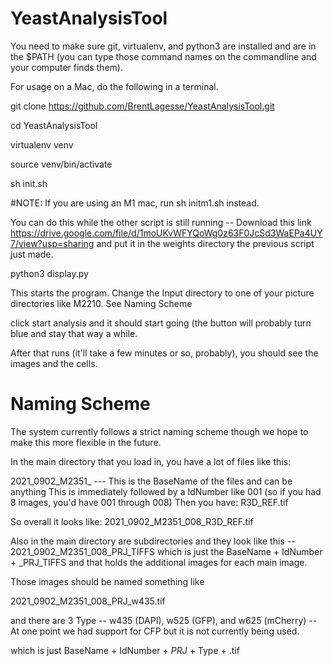 # YeastAnalysisTool

You need to make sure git, virtualenv, and python3 are installed and are in the $PATH (you can type those command names on the commandline and your computer finds them).



For usage on a Mac, do the following in a terminal.


git clone https://github.com/BrentLagesse/YeastAnalysisTool.git

cd YeastAnalysisTool

virtualenv venv

source venv/bin/activate

sh init.sh

#NOTE:  If you are using an M1 mac, run sh initm1.sh instead.  

You can do this while the other script is still running -- Download this link https://drive.google.com/file/d/1moUKvWFYQoWg0z63F0JcSd3WaEPa4UY7/view?usp=sharing and put it in the weights directory the previous script just made.

python3 display.py 

This starts the program.  Change the Input directory to one of your picture directories like M2210.  See Naming Scheme

click start analysis and it should start going (the button will probably turn blue and stay that way a while. 

After that runs (it'll take a few minutes or so, probably), you should see the images and the cells.  

# Naming Scheme

The system currently follows a strict naming scheme though we hope to make this more flexible in the future.

In the main directory that you load in, you have a lot of files like this:

2021_0902_M2351_    --- This is the BaseName of the files and can be anything
This is immediately followed by a IdNumber like 001 (so if you had 8 images, you'd have 001 through 008)
Then you have:  R3D_REF.tif

So overall it looks like:   2021_0902_M2351_008_R3D_REF.tif

Also in the main directory are subdirectories and they look like this -- 2021_0902_M2351_008_PRJ_TIFFS which is just the BaseName + IdNumber + _PRJ_TIFFS
and that holds the additional images for each main image. 

Those images should be named something like

2021_0902_M2351_008_PRJ_w435.tif

and there are 3 Type  --   w435 (DAPI), w525 (GFP), and w625 (mCherry) -- At one point we had support for CFP but it is not currently being used.

which is just BaseName + IdNumber + _PRJ_ + Type + .tif

